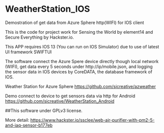 # WeatherStation_IOS
Demostration of get data from Azure Sphere http(WIFI) for IOS client

This is the code for project work for Sensing the World by element14 and Secure Everything by Hackster.io. 

This APP requires IOS 13 (You can run on IOS Simulator) due to use of latest UI framework SWIFTUI


The software connect the Azure Spere device directly though local network (WIFI),
get data every 5 seconds under http://ip/mobile.json, and logging the sensor data in IOS devices by CoreDATA, 
the database framework of IOS. 


Weather Station for Azure Sphere
https://github.com/sicreative/azweather

Demo connect to device to get sensors data via http for Android
https://github.com/sicreative/WeatherStation_Android



##This software under GPLv3 license.

More detail: https://www.hackster.io/ssclee/web-air-purifier-with-pm2-5-and-iaq-sensor-b177eb
